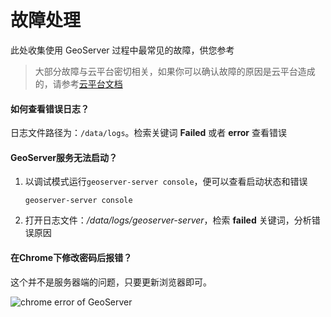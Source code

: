 # 故障处理

此处收集使用 GeoServer 过程中最常见的故障，供您参考

> 大部分故障与云平台密切相关，如果你可以确认故障的原因是云平台造成的，请参考[云平台文档](https://support.websoft9.com/docs/faq/zh/tech-instance.html)

#### 如何查看错误日志？

日志文件路径为：`/data/logs`。检索关键词 **Failed** 或者 **error** 查看错误

#### GeoServer服务无法启动？

1. 以调试模式运行`geoserver-server console`，便可以查看启动状态和错误
   ```
   geoserver-server console
   ```
2. 打开日志文件：*/data/logs/geoserver-server*，检索 **failed** 关键词，分析错误原因


#### 在Chrome下修改密码后报错？

这个并不是服务器端的问题，只要更新浏览器即可。

![chrome error of GeoServer](https://libs.websoft9.com/Websoft9/DocsPicture/zh/geoserver/geoserver-chromeerror-websoft9.png)

